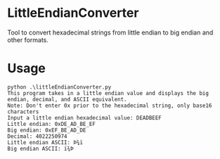 # LittleEndianConverter
Tool to convert hexadecimal strings from little endian to big endian and other formats. 

# Usage

```
python .\littleEndianConverter.py
This program takes in a little endian value and displays the big endian, decimal, and ASCII equivalent.
Note: Don't enter 0x prior to the hexadecimal string, only base16 characters
Input a little endian hexadecimal value: DEADBEEF
Little endian: 0xDE_AD_BE_EF
Big endian: 0xEF_BE_AD_DE
Decimal: 4022250974
Little endian ASCII: Þ­¾ï
Big endian ASCII: ï¾­Þ
```
